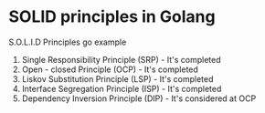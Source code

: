 # SOLID principles in Golang
S.O.L.I.D Principles go example
1. Single Responsibility Principle (SRP) - It's completed
2. Open - closed Principle (OCP) - It's completed
3. Liskov Substitution Principle (LSP) - It's completed
4. Interface Segregation Principle (ISP) - It's completed
5. Dependency Inversion Principle (DIP) - It's considered at OCP

